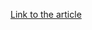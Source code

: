 [Link to the article](https://www.akamai.com/blog/security-research/2024/feb/ivanti-january-rce-cve-zero-day-exploitation-observed)
